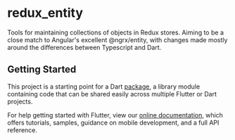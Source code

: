 # redux_entity

Tools for maintaining collections of objects in Redux stores. Aiming to be a close match to Angular's excellent @ngrx/entity, with changes made mostly around the differences between Typescript and Dart.

## Getting Started

This project is a starting point for a Dart
[package](https://flutter.dev/developing-packages/),
a library module containing code that can be shared easily across
multiple Flutter or Dart projects.

For help getting started with Flutter, view our
[online documentation](https://flutter.dev/docs), which offers tutorials,
samples, guidance on mobile development, and a full API reference.
